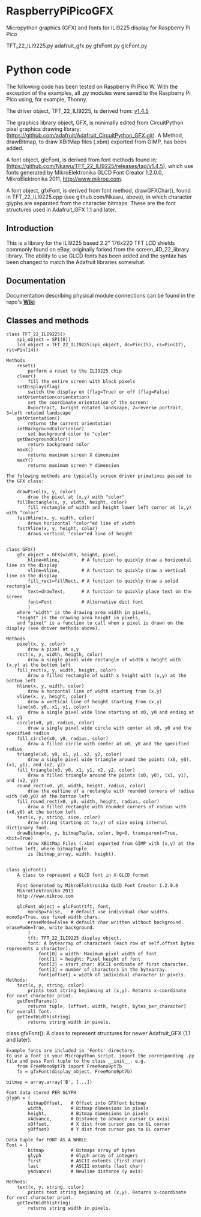 # RaspberryPiPicoGFX
Micropython graphics (GFX) and fonts for ILI9225 display for Raspberry Pi Pico

TFT_22_ILI9225.py
adafruit_gfx.py
gfxFont.py
glcFont.py

Python code 
==============
The following code has been tested on Raspberry Pi Pico W. With the exception of the examples,
all .py modules were saved to the Raspberry Pi Pico using, for example, Thonny.

The driver object, TFT_22_ILI9225, is derived from:
[v1.4.5](https://github.com/Nkawu/TFT_22_ILI9225/releases/tag/v1.4.5)

The graphics library object, GFX, is minimally edited from CircuitPython pixel graphics drawing library:
(https://github.com/adafruit/Adafruit_CircuitPython_GFX.git).
A Method, drawBitmap, to draw XBitMap files (.xbm) exported from GIMP, has been added.

A font object, glcFont, is derived from font methods found in:
(https://github.com/Nkawu/TFT_22_ILI9225/releases/tag/v1.4.5),
which use fonts generated by MikroElektronika GLCD Font Creator 1.2.0.0,
MikroElektronika 2011, http://www.mikroe.com.

A font object, gfxFont, is derived from font method, drawGFXChar(), found in
TFT_22_ILI9225.cpp (see github.com/Nkawu, above), in which character glyphs are separated from the
character bitmaps. These are the font structures used in Adafruit_GFX 1.1 and later.



## Introduction

This is a library for the ILI9225 based 2.2" 176x220 TFT LCD shields commonly found on eBay,
originally forked from the screen_4D_22_library library. The ability to use GLCD fonts has been added
and the syntax has been changed to match the Adafruit libraries somewhat.


## Documentation

Documentation describing physical module connections can be found in the repo's
 **[Wiki](https://github.com/Nkawu/TFT_22_ILI9225/wiki)**


## Classes and methods

    class TFT_22_ILI9225()
        spi_object = SPI(0))
        lcd_object = TFT_22_ILI9225(spi_object, dc=Pin(15), cs=Pin(17), rst=Pin(14))

    Methods
        reset()
            perform a reset to the ILI9225 chip
        clear()
            fill the entire screen with black pixels
        setDisplay(flag)
            switch the display on (flag=True) or off (flag=False)
        setOrientation(orientation)
            set the coordinate orientation of the screen:
            0=portrait, 1=right rotated landscape, 2=reverse portrait, 3=left rotated landscape
        getOrientation()
            returns the current orientation
        setBackgroundColor(color)
            set background color to "color"
        getBackgroundColor()
            return background color
        maxX()
            returns maximum screen X dimension
        maxY()
            returns maximum screen Y dimension
            
    The folowing methods are typically screen driver primatives passed to the GFX class:
         
        drawPixel(x, y, color)
            draw the pixel at (x,y) with "color"
        fillRectangle(x, y, width, height, color)
            fill rectangle of width and height lower left corner at (x,y) with "color"
        fastHline(x, y, width, color)
            draws horizontal "color"ed line of width            
        fastVline(x, y, height, color)
            draws vertical "color"ed line of height


    class GFX()
        gfx_object = GFX(width, height, pixel,
            hline=Hline,        # A function to quickly draw a horizontal line on the display
            vline=Vline,        # A function to quickly draw a vertical line on the display
            fill_rect=fillRect, # A function to quickly draw a solid rectangle
            text=drawText,      # A function to quickly place text on the screen
            font=Font           # Alternative dict font
            )
        where "width" is the drawing area width in pixels,
        "height" is the drawing area height in pixels,
        and "pixel" is a function to call when a pixel is drawn on the display (see driver methods above).

    Methods
        pixel(x, y, color)
            draw a pixel at x,y
        rect(x, y, width, heigth, color)
            draw a single pixel wide rectangle of width x height with (x,y) at the bottom left
        fill_rect(x, y, width, height, color)
            draw a filled rectangle of width x height with (x,y) at the bottom left
        hline(x, y, width, color)
            draw a horzontal line of width starting from (x,y)
        vline(x, y, height, color)
            draw a vertical line of height starting from (x,y)
        line(x0, y0, x1, y1, color)
            draw a single pixel wide line starting at x0, y0 and ending at x1, y1
        circle(x0, y0, radius, color)
            draw a single pixel wide circle with center at x0, y0 and the specified radius
        fill_circle(x0, y0, radius, color)
            draw a filled circle with center at x0, y0 and the specified radius
        triangle(x0, y0, x1, y1, x2, y2, color)
            draw a single pixel wide triangle around the points (x0, y0), (x1, y1), and (x2, y2)
        fill_triangle(x0, y0, x1, y1, x2, y2, color)
            draw a filled triangle around the points (x0, y0), (x1, y1), and (x2, y2)
        round_rect(x0, y0, width, height, radius, color)
            draw the outline of a rectangle with rounded corners of radius with (x0,y0) at the bottom left
        fill_round_rect(x0, y0, width, height, radius, color)
            draw a filled rectangle with rounded corners of radius with (x0,y0) at the bottom left
        text(x, y, string, size, color)
            draw string starting at (x,y) of size using internal dictionary font.
        drawBitmap(x, y, bitmapTuple, color, bg=0, transparent=True, Xbit=True)
            draw XBitMap Files (.xbm) exported from GIMP with (x,y) at the bottom left, where bitmapTuple
            is (bitmap_array, width, height).
            
            
    class glcFont()
        A class to represent a GLCD font in X-GLCD format

        Font Generated by MikroElektronika GLCD Font Creator 1.2.0.0
        MikroElektronika 2011 
        http://www.mikroe.com
    
        glcFont_object = glcFont(tft, font,
            monoSp=False,   # default use individual char widths. monoSp=True, use fixed width chars.
            eraseMode=False # default char written without background. eraseMode=True, write background.
            )
            tft: TFT_22_ILI9225 display object.
            font: A bytearray of characters (each row of self.offset bytes represents a character).
                font[0] = width: Maximum pixel width of font.
                font[1] = height: Pixel height of font.
                font[2] = start_char: ASCII ordinate of first character.
                font[3] = number of characters in the bytearray.
                font[offset] = width of individual character in pixels.
    Methods:
        text(x, y, string, color)
            prints text string beginning at (x,y). Returns x-coordinate for next character print.
        getFontParams()
            returns tuple, [offset, width, height, bytes_per_character] for overall font.
        getTextWidth(string)
            returns string width in pixels.


class gfxFont():
    A class to represent structures for newer Adafruit_GFX (1.1 and later).
    
    Example fonts are included in 'Fonts' directory.
    To use a font in your Micropython script, import the corresponding .py
    file and pass Font tuple to the class __init__, e.g.
        from FreeMono9pt7b import FreeMono9pt7b
        fx = gfxFont(display_object, FreeMono9pt7b)
    
    bitmap = array.array('B', [...])

    Font data stored PER GLYPH
    glyph = (
            bitmapOffset,   # Offset into GFXfont bitmap
            width,          # Bitmap dimensions in pixels
            height,         # Bitmap dimensions in pixels
            xAdvance,       # Distance to advance cursor (x axis)
            xOffset,        # X dist from cursor pos to UL corner
            yOffset)        # Y dist from cursor pos to UL corner

    Data tuple for FONT AS A WHOLE
    Font = (
            bitmap          # Bitmaps array of bytes
            glyph           # Glyph array of integers
            first           # ASCII extents (first char)
            last            # ASCII extents (last char)
            yAdvance)       # Newline distance (y axis)

    Methods:
        text(x, y, string, color)
            prints text string beginning at (x,y). Returns x-coordinate for next character print.
        getTextWidth(string)
            returns string width in pixels.
